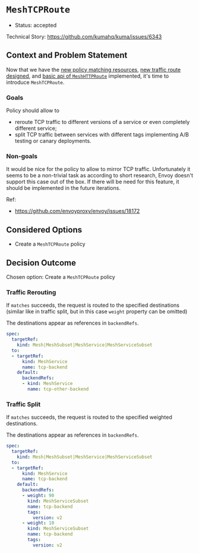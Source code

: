 # `MeshTCPRoute`

* Status: accepted

Technical Story: https://github.com/kumahq/kuma/issues/6343

## Context and Problem Statement

Now that we have the [new policy matching resources](./005-policy-matching.md),
[new traffic route designed](https://github.com/kumahq/kuma/issues/4743), and
[basic api of `MeshHTTPRoute`](https://github.com/kumahq/kuma/issues/5470)
implemented, it's time to introduce `MeshTCPRoute`.

### Goals

Policy should allow to
* reroute TCP traffic to different versions of a service or even completely
  different service;
* split TCP traffic between services with different tags implementing 
  A/B testing or canary deployments.

### Non-goals

It would be nice for the policy to allow to mirror TCP traffic. Unfortunately
it seems to be a non-trivial task as according to short research, Envoy doesn't
support this case out of the box.
If there will be need for this feature, it should be implemented in the future
iterations.

Ref:
- https://github.com/envoyproxy/envoy/issues/18172

## Considered Options

* Create a `MeshTCPRoute` policy

## Decision Outcome

Chosen option: Create a `MeshTCPRoute` policy

### Traffic Rerouting

If `matches` succeeds, the request is routed to the specified destinations
(similar like in traffic split, but in this case `weight` property can be
omitted)

The destinations appear as references in `backendRefs`.

```yaml
spec:
  targetRef:
    kind: Mesh|MeshSubset|MeshService|MeshServiceSubset
  to:
  - targetRef:
      kind: MeshService
      name: tcp-backend
    default:
      backendRefs:
      - kind: MeshService
        name: tcp-other-backend
```

### Traffic Split

If `matches` succeeds, the request is routed to the specified weighted
destinations.

The destinations appear as references in `backendRefs`.

```yaml
spec:
  targetRef:
    kind: Mesh|MeshSubset|MeshService|MeshServiceSubset
  to:
  - targetRef:
      kind: MeshService
      name: tcp-backend
    default:
      backendRefs:
      - weight: 90
        kind: MeshServiceSubset
        name: tcp-backend
        tags:
          version: v2
      - weight: 10
        kind: MeshServiceSubset
        name: tcp-backend
        tags:
          version: v2
```
